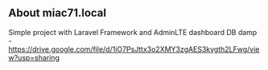 ## About miac71.local

Simple project with Laravel Framework and AdminLTE dashboard
DB damp - https://drive.google.com/file/d/1iO7PsJttx3o2XMY3zgAES3kvgth2LFwg/view?usp=sharing
